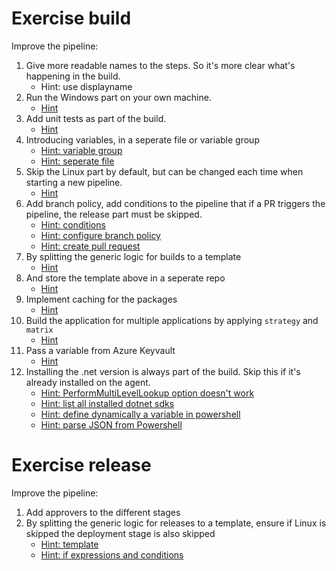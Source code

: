 # Exercise build
Improve the pipeline:
1. Give more readable names to the steps. So it's more clear what's happening in the build.
   - Hint: use displayname
1. Run the Windows part on your own machine.
   - [Hint](https://learn.microsoft.com/en-us/training/modules/host-build-agent) 
1. Add unit tests as part of the build.
   - [Hint](https://learn.microsoft.com/en-us/dotnet/core/tools/dotnet-test)
1. Introducing variables, in a seperate file or variable group
   - [Hint: variable group](https://learn.microsoft.com/en-us/azure/devops/pipelines/library/variable-groups)
   - [Hint: seperate file](https://learn.microsoft.com/en-us/azure/devops/pipelines/yaml-schema/variables-template)
1. Skip the Linux part by default, but can be changed each time when starting a new pipeline.
   - [Hint](https://learn.microsoft.com/en-us/azure/devops/pipelines/yaml-schema/parameters)
1. Add branch policy, add conditions to the pipeline that if a PR triggers the pipeline, the release part must be skipped.
   - [Hint: conditions](https://learn.microsoft.com/en-us/azure/devops/pipelines/process/conditions)
   - [Hint: configure branch policy](https://learn.microsoft.com/en-us/azure/devops/repos/git/branch-policies)
   - [Hint: create pull request](https://learn.microsoft.com/en-us/azure/devops/repos/git/pull-requests)
1. By splitting the generic logic for builds to a template
   - [Hint](https://learn.microsoft.com/en-us/azure/devops/pipelines/process/templates)
1. And store the template above in a seperate repo
   - [Hint](https://learn.microsoft.com/en-us/azure/devops/pipelines/process/resources)
1. Implement caching for the packages
   - [Hint](https://learn.microsoft.com/en-us/azure/devops/pipelines/release/caching)
1. Build the application for multiple applications by applying `strategy` and `matrix` 
   - [Hint](https://docs.microsoft.com/en-us/azure/devops/pipelines/customize-pipeline#build-across-multiple-platforms)
1. Pass a variable from Azure Keyvault
   - [Hint](https://thomasthornton.cloud/2021/06/24/storing-and-retrieving-secrets-in-azure-keyvault-with-variable-groups-in-azure-devops-pipelines)
1. Installing the .net version is always part of the build. Skip this if it's already installed on the agent.
   - [Hint: PerformMultiLevelLookup option doesn't work](https://learn.microsoft.com/en-us/azure/devops/pipelines/tasks/reference/use-dotnet-v2?view=azure-pipelines#inputs)
   - [Hint: list all installed dotnet sdks](https://learn.microsoft.com/en-us/dotnet/core/install/how-to-detect-installed-versions)
   - [Hint: define dynamically a variable in powershell](https://learn.microsoft.com/en-us/azure/devops/pipelines/process/variables)
   - [Hint: parse JSON from Powershell](https://techcommunity.microsoft.com/t5/core-infrastructure-and-security/parsing-json-with-powershell/ba-p/2768721)

# Exercise release
Improve the pipeline:
1. Add approvers to the different stages
1. By splitting the generic logic for releases to a template, ensure if Linux is skipped the deployment stage is also skipped
   - [Hint: template](https://learn.microsoft.com/en-us/azure/devops/pipelines/process/templates)
   - [Hint: if expressions and conditions](https://devblogs.microsoft.com/premier-developer/azure-devops-pipelines-if-expressions-and-conditions)

